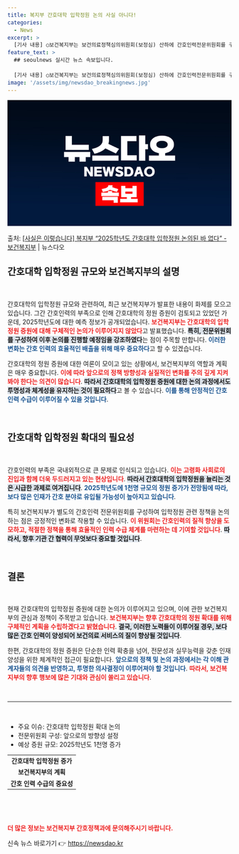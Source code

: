 ```yaml
---
title: 복지부 간호대학 입학정원 논의 사실 아니다!
categories:
  - News
excerpt: >
  [기사 내용] ○보건복지부는 보건의료정책심의위원회(보정심) 산하에 간호인력전문위원회를 구성해 1일 서울시티타…
feature_text: >
  ## seoulnews 실시간 뉴스 속보입니다.

  [기사 내용] ○보건복지부는 보건의료정책심의위원회(보정심) 산하에 간호인력전문위원회를 구성해 1일 서울시티타…
image: '/assets/img/newsdao_breakingnews.jpg'
---
```


![뉴스다오 속보](/assets/img/newsdao_breakingnews.jpg)

<p>출처: <a href="https://newsdao.kr/2394" rel="dofollow">[사실은 이렇습니다] 복지부 “2025학년도 간호대학 입학정원 논의된 바 없다” - 보건복지부</a> | 뉴스다오</p>

<h2 data-ke-size="size26">간호대학 입학정원 규모와 보건복지부의 설명</h2>

<p data-ke-size="size16">&nbsp;</p>

간호대학의 입학정원 규모와 관련하여, 최근 보건복지부가 발표한 내용이 화제를 모으고 있습니다. 그간 간호인력의 부족으로 인해 간호대학의 정원 증원이 검토되고 있었던 가운데, 2025학년도에 대한 예측 정보가 공개되었습니다. <b><span style="color: #ee2323;">보건복지부는 간호대학의 입학정원 증원에 대해 구체적인 논의가 이루어지지 않았다</span></b>고 발표했습니다. <b><span style="background-color: #21538527;">특히, 전문위원회를 구성하여 이후 논의를 진행할 예정임을 강조하였다</span></b>는 점이 주목할 만합니다. <b><span style="color: #1a5490;">이러한 변화는 간호 인력의 효율적인 배출을 위해 매우 중요하다</span></b>고 할 수 있겠습니다.

간호대학의 정원 증원에 대한 여론이 모이고 있는 상황에서, 보건복지부의 역할과 계획은 매우 중요합니다. <b><span style="color: #ee2323;">이에 따라 앞으로의 정책 방향성과 실질적인 변화를 주의 깊게 지켜봐야 한다는 의견이 많습니다</span></b>. <b><span style="background-color: #21538527;">따라서 간호대학의 입학정원 증원에 대한 논의 과정에서도 투명성과 체계성을 유지하는 것이 필요하다</span></b>고 볼 수 있습니다. <b><span style="color: #1a5490;">이를 통해 안정적인 간호 인력 수급이 이루어질 수 있을 것입니다</span></b>.

<p data-ke-size="size16">&nbsp;</p>

<h2 data-ke-size="size26">간호대학 입학정원 확대의 필요성</h2>

<p data-ke-size="size16">&nbsp;</p>

간호인력의 부족은 국내외적으로 큰 문제로 인식되고 있습니다. <b><span style="color: #ee2323;">이는 고령화 사회로의 진입과 함께 더욱 두드러지고 있는 현상입니다</span></b>. <b><span style="background-color: #21538527;">따라서 간호대학의 입학정원을 늘리는 것은 시급한 과제로 여겨집니다</span></b>. <b><span style="color: #1a5490;">2025학년도에 1천명 규모의 정원 증가가 전망됨에 따라, 보다 많은 인재가 간호 분야로 유입될 가능성이 높아지고 있습니다</span></b>.

특히 보건복지부가 별도의 간호인력 전문위원회를 구성하여 입학정원 관련 정책을 논의하는 점은 긍정적인 변화로 작용할 수 있습니다. <b><span style="color: #ee2323;">이 위원회는 간호인력의 질적 향상을 도모하고, 적절한 정책을 통해 효율적인 인력 수급 체계를 마련하는 데 기여할 것입니다</span></b>. <b><span style="background-color: #21538527;">따라서, 향후 기관 간 협력이 무엇보다 중요할 것입니다</span></b>.

<p data-ke-size="size16">&nbsp;</p>

<h2 data-ke-size="size26">결론</h2>

<p data-ke-size="size16">&nbsp;</p>

현재 간호대학의 입학정원 증원에 대한 논의가 이루어지고 있으며, 이에 관한 보건복지부의 관심과 정책이 주목받고 있습니다. <b><span style="color: #ee2323;">보건복지부는 향후 간호대학의 정원 확대를 위해 구체적인 계획을 수립하겠다고 밝혔습니다</span></b>. <b><span style="background-color: #21538527;">결국, 이러한 노력들이 이루어질 경우, 보다 많은 간호 인력이 양성되어 보건의료 서비스의 질이 향상될 것입니다</span></b>.

한편, 간호대학의 정원 증원은 단순한 인력 확충을 넘어, 전문성과 실무능력을 갖춘 인재 양성을 위한 체계적인 접근이 필요합니다. <b><span style="color: #1a5490;">앞으로의 정책 및 논의 과정에서는 각 이해 관계자들의 의견을 반영하고, 투명한 의사결정이 이루어져야 할 것입니다</span></b>. <b><span style="color: #ee2323;">따라서, 보건복지부의 향후 행보에 많은 기대와 관심이 쏠리고 있습니다</span></b>.

<p data-ke-size="size16">&nbsp;</p>

<hr>

<p data-ke-size="size16">&nbsp;</p>

<ul>
    <li>주요 이슈: 간호대학 입학정원 확대 논의</li>
    <li>전문위원회 구성: 앞으로의 방향성 설정</li>
    <li>예상 증원 규모: 2025학년도 1천명 증가</li>
</ul>

<table style="width: 100%;">
    <tr>
        <td style="text-align: center; height: 17px;"><b>간호대학 입학정원 증가</b></td>
    </tr>
    <tr>
        <td style="text-align: center; height: 17px;"><b>보건복지부의 계획</b></td>
    </tr>
    <tr>
        <td style="text-align: center; height: 17px;"><b>간호 인력 수급의 중요성</b></td>
    </tr>
</table>

<p data-ke-size="size16">&nbsp;</p>

<p data-ke-size="size16">&nbsp;</p>

<b><span style="color: #ee2323;"> 더 많은 정보는 보건복지부 간호정책과에 문의해주시기 바랍니다.</span></b> 

신속 뉴스 바로가기 👉 <a href="https://newsdao.kr" rel="dofollow">https://newsdao.kr</a>


